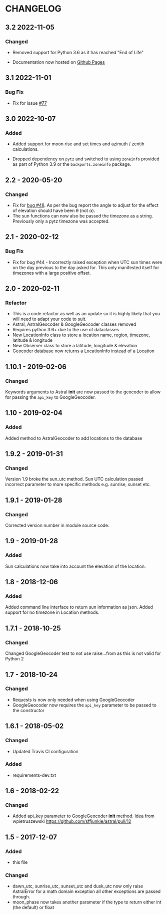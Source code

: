 # CHANGELOG

## 3.2 2022-11-05

### Changed

- Removed support for Python 3.6 as it has reached "End of Life"

- Documentation now hosted on [Github Pages](https://sffjunkie.github.io/astral/)

## 3.1 2022-11-01

### Bug Fix

- Fix for issue [#77](https://github.com/sffjunkie/astral/issues/77)

## 3.0 2022-10-07

### Added

- Added support for moon rise and set times and azimuth / zentih calculations.

- Dropped dependency on  `pytz` and switched to using `zoneinfo` provided as
  part of Python 3.9 or the `backports.zoneinfo` package.

## 2.2 - 2020-05-20

### Changed

- Fix for [bug #48](https://github.com/sffjunkie/astral/issues/48). As per the bug report the angle to adjust for the effect of elevation should have been θ (not α).
- The sun functions can now also be passed the timezone as a string. Previously only a pytz timezone was accepted.

## 2.1 - 2020-02-12

### Bug Fix

- Fix for bug #44 - Incorrectly raised exception when UTC sun times were on the day previous to the day asked for. This only manifested itself for timezones with a large positive offset.

## 2.0 - 2020-02-11

### Refactor

- This is a code refactor as well as an update so it is highly likely that you will need to adapt your code to suit.
- Astral, AstralGeocoder & GoogleGeocoder classes removed
- Requires python 3.6+ due to the use of dataclasses
- New LocationInfo class to store a location name, region, timezone, latitude & longitude
- New Observer class to store a latitude, longitude & elevation
- Geocoder database now returns a LocationInfo instead of a Location

## 1.10.1 - 2019-02-06

### Changed

Keywords arguments to Astral **init** are now passed to the geocoder to allow for passing
the `api_key` to GoogleGeocoder.

## 1.10 - 2019-02-04

### Added

Added method to AstralGeocoder to add locations to the database

## 1.9.2 - 2019-01-31

### Changed

Version 1.9 broke the sun_utc method. Sun UTC calculation passed incorrect
parameter to more specific methods e.g. sunrise, sunset etc.

## 1.9.1 - 2019-01-28

### Changed

Corrected version number in module source code.

## 1.9 - 2019-01-28

### Added

Sun calculations now take into account the elevation of the location.

## 1.8 - 2018-12-06

### Added

Added command line interface to return sun information as json.
Added support for no timezone in Location methods.

## 1.7.1 - 2018-10-25

### Changed

Changed GoogleGeocoder test to not use raise...from as this is not valid for Python 2

## 1.7 - 2018-10-24

### Changed

- Requests is now only needed when using GoogleGeocoder
- GoogleGeocoder now requires the `api_key` parameter to be passed to the constructor

## 1.6.1 - 2018-05-02

### Changed

- Updated Travis CI configuration

### Added

- requirements-dev.txt

## 1.6 - 2018-02-22

### Changed

- Added api_key parameter to GoogleGeocoder **init** method. Idea from
    wpietruszewski <https://github.com/sffjunkie/astral/pull/12>

## 1.5 - 2017-12-07

### Added

- this file

### Changed

- dawn_utc, sunrise_utc, sunset_utc and dusk_utc now only raise AstralError for a math domain
    exception all other exceptions are passed through.
- moon_phase now takes another parameter if the type to return either int (the default) or float
